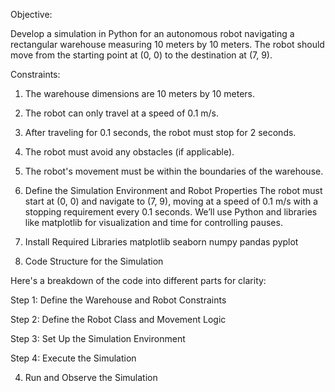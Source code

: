 Objective: 

Develop a simulation in Python for an autonomous robot navigating a 
rectangular warehouse measuring 10 meters by 10 meters. The robot should move 
from the starting point at (0, 0) to the destination at (7, 9). 

Constraints: 

1. The warehouse dimensions are 10 meters by 10 meters. 
2. The robot can only travel at a speed of 0.1 m/s. 
3. After traveling for 0.1 seconds, the robot must stop for 2 seconds. 
4. The robot must avoid any obstacles (if applicable). 
5. The robot's movement must be within the boundaries of the warehouse.

1. Define the Simulation Environment and Robot Properties
The robot must start at (0, 0) and navigate to (7, 9), moving at a speed of 0.1 m/s with a stopping requirement every 0.1 seconds. We’ll use Python and libraries like matplotlib for visualization and time for controlling pauses.

2. Install Required Libraries
matplotlib
seaborn
numpy
pandas
pyplot

3. Code Structure for the Simulation

Here's a breakdown of the code into different parts for clarity:

Step 1: Define the Warehouse and Robot Constraints

Step 2: Define the Robot Class and Movement Logic

Step 3: Set Up the Simulation Environment

Step 4: Execute the Simulation

4. Run and Observe the Simulation
